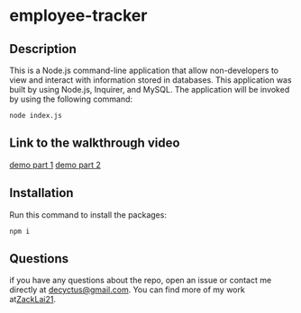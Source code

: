 # employee-tracker

## Description
This is a Node.js command-line application that allow non-developers to view and interact with information stored in databases. 
This application was built by using Node.js, Inquirer, and MySQL.
The application will be invoked by using the following command:
~~~
node index.js
~~~

## Link to the walkthrough video
[demo part 1](https://drive.google.com/file/d/1fOlBXOywoaxEdsYn3LVbU1ms4VQywegH/view?usp=sharing)
[demo part 2](https://drive.google.com/file/d/1UJllRnMNkhnG3XA-sN5qzgbVBNXiBwfF/view?usp=sharing)

## Installation
Run this command to install the packages:
~~~
npm i
~~~


## Questions
if you have any questions about the repo, open an issue or contact me directly at [decyctus@gmail.com](decyctus@gmail.com). You can find more of my work at[ZackLai21](https://github.com/ZackLai21).
